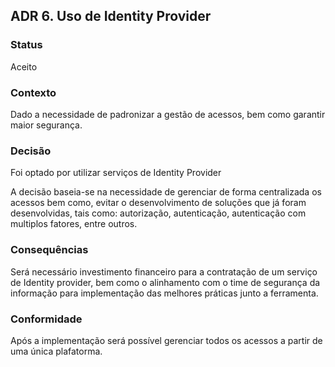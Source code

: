 ## ADR 6. Uso de Identity Provider

### Status
Aceito

### Contexto
Dado a necessidade de padronizar a gestão de acessos, bem como garantir maior segurança.

### Decisão
Foi optado por utilizar serviços de Identity  Provider

A decisão baseia-se na necessidade de gerenciar de forma centralizada os acessos bem como, evitar o desenvolvimento de soluções que já foram desenvolvidas, tais como: autorização, autenticação, autenticação com multiplos fatores, entre outros.


### Consequências
Será necessário investimento financeiro para a contratação de um serviço de Identity provider, bem como o alinhamento com o time de segurança da informação para implementação das melhores práticas junto a ferramenta.

### Conformidade
Após a implementação será possível gerenciar todos os acessos a partir de uma única plafatorma.
